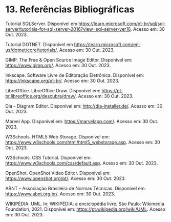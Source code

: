 # 13. Referências Bibliográficas

Tutorial SQLServer. Disponível em https://learn.microsoft.com/pt-br/sql/sql-server/tutorials-for-sql-server-2016?view=sql-server-ver16. Acesso em: 30 Out. 2023.

Tutorial DOTNET. Disponível em https://learn.microsoft.com/en-us/dotnet/core/tutorials/. Acesso em: 30 Out. 2023.

GIMP. The Free & Open Source Image Editor. Disponível em: https://www.gimp.org/. Acesso em: 30 Out. 2023.

Inkscape. Software Livre de Editoração Eletrônica. Disponível em: https://inkscape.org/pt-br/. Acesso em: 30 Out. 2023.

LibreOffice. LibreOffice Draw. Disponível em: https://pt-br.libreoffice.org/descubra/draw/. Acesso em: 30 Out. 2023.

Dia - Diagram Editor. Disponível em: http://dia-installer.de/. Acesso em: 30 Out. 2023.

Marvel App. Disponível em: https://marvelapp.com/. Acesso em: 30 Out. 2023.

W3Schools. HTML5 Web Storage. Disponível em: https://www.w3schools.com/html/html5_webstorage.asp. Acesso em: 30 Out. 2023.

W3Schools. CSS Tutorial. Disponível em: https://www.w3schools.com/css/default.asp. Acesso em: 30 Out. 2023.

OpenShot. OpenShot Video Editor. Disponível em: https://www.openshot.org/pt/. Acesso em: 30 Out. 2023.

ABNT - Associação Brasileira de Normas Técnicas. Disponível em: https://www.abnt.org.br/. Acesso em: 30 Out. 2023.

WIKIPÉDIA. UML. In: WIKIPÉDIA: a enciclopédia livre. São Paulo: Wikimedia Foundation, 2021. Disponível em: https://pt.wikipedia.org/wiki/UML. Acesso em: 30 Out. 2023.
